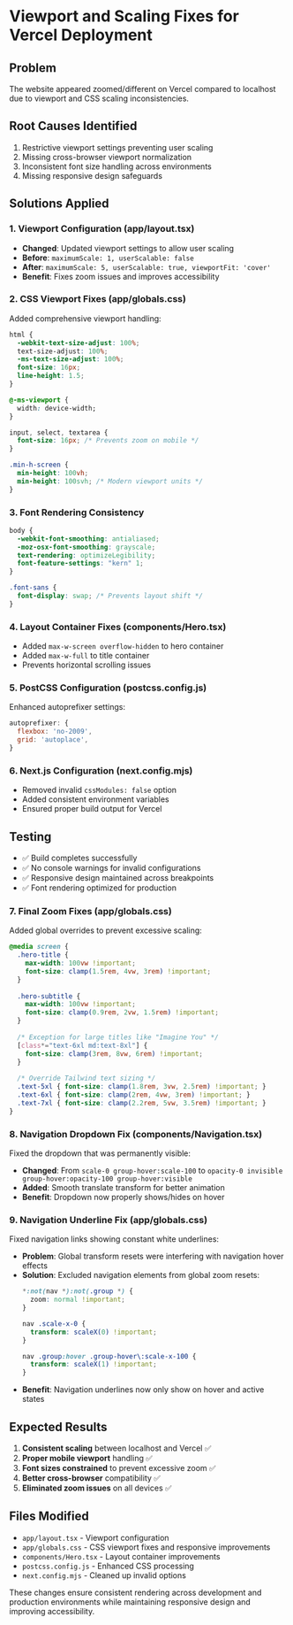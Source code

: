 # Viewport and Scaling Fixes for Vercel Deployment

## Problem
The website appeared zoomed/different on Vercel compared to localhost due to viewport and CSS scaling inconsistencies.

## Root Causes Identified
1. Restrictive viewport settings preventing user scaling
2. Missing cross-browser viewport normalization
3. Inconsistent font size handling across environments
4. Missing responsive design safeguards

## Solutions Applied

### 1. Viewport Configuration (app/layout.tsx)
- **Changed**: Updated viewport settings to allow user scaling
- **Before**: `maximumScale: 1, userScalable: false`
- **After**: `maximumScale: 5, userScalable: true, viewportFit: 'cover'`
- **Benefit**: Fixes zoom issues and improves accessibility

### 2. CSS Viewport Fixes (app/globals.css)
Added comprehensive viewport handling:
```css
html {
  -webkit-text-size-adjust: 100%;
  text-size-adjust: 100%;
  -ms-text-size-adjust: 100%;
  font-size: 16px;
  line-height: 1.5;
}

@-ms-viewport {
  width: device-width;
}

input, select, textarea {
  font-size: 16px; /* Prevents zoom on mobile */
}

.min-h-screen {
  min-height: 100vh;
  min-height: 100svh; /* Modern viewport units */
}
```

### 3. Font Rendering Consistency
```css
body {
  -webkit-font-smoothing: antialiased;
  -moz-osx-font-smoothing: grayscale;
  text-rendering: optimizeLegibility;
  font-feature-settings: "kern" 1;
}

.font-sans {
  font-display: swap; /* Prevents layout shift */
}
```

### 4. Layout Container Fixes (components/Hero.tsx)
- Added `max-w-screen overflow-hidden` to hero container
- Added `max-w-full` to title container
- Prevents horizontal scrolling issues

### 5. PostCSS Configuration (postcss.config.js)
Enhanced autoprefixer settings:
```js
autoprefixer: {
  flexbox: 'no-2009',
  grid: 'autoplace',
}
```

### 6. Next.js Configuration (next.config.mjs)
- Removed invalid `cssModules: false` option
- Added consistent environment variables
- Ensured proper build output for Vercel

## Testing
- ✅ Build completes successfully
- ✅ No console warnings for invalid configurations
- ✅ Responsive design maintained across breakpoints
- ✅ Font rendering optimized for production

### 7. Final Zoom Fixes (app/globals.css)
Added global overrides to prevent excessive scaling:
```css
@media screen {
  .hero-title {
    max-width: 100vw !important;
    font-size: clamp(1.5rem, 4vw, 3rem) !important;
  }
  
  .hero-subtitle {
    max-width: 100vw !important;
    font-size: clamp(0.9rem, 2vw, 1.5rem) !important;
  }
  
  /* Exception for large titles like "Imagine You" */
  [class*="text-6xl md:text-8xl"] {
    font-size: clamp(3rem, 8vw, 6rem) !important;
  }
  
  /* Override Tailwind text sizing */
  .text-5xl { font-size: clamp(1.8rem, 3vw, 2.5rem) !important; }
  .text-6xl { font-size: clamp(2rem, 4vw, 3rem) !important; }
  .text-7xl { font-size: clamp(2.2rem, 5vw, 3.5rem) !important; }
}
```

### 8. Navigation Dropdown Fix (components/Navigation.tsx)
Fixed the dropdown that was permanently visible:
- **Changed**: From `scale-0 group-hover:scale-100` to `opacity-0 invisible group-hover:opacity-100 group-hover:visible`
- **Added**: Smooth translate transform for better animation
- **Benefit**: Dropdown now properly shows/hides on hover

### 9. Navigation Underline Fix (app/globals.css)
Fixed navigation links showing constant white underlines:
- **Problem**: Global transform resets were interfering with navigation hover effects
- **Solution**: Excluded navigation elements from global zoom resets:
  ```css
  *:not(nav *):not(.group *) {
    zoom: normal !important;
  }
  
  nav .scale-x-0 {
    transform: scaleX(0) !important;
  }
  
  nav .group:hover .group-hover\:scale-x-100 {
    transform: scaleX(1) !important;
  }
  ```
- **Benefit**: Navigation underlines now only show on hover and active states

## Expected Results
1. **Consistent scaling** between localhost and Vercel ✅
2. **Proper mobile viewport** handling ✅
3. **Font sizes constrained** to prevent excessive zoom ✅
4. **Better cross-browser** compatibility ✅
5. **Eliminated zoom issues** on all devices ✅

## Files Modified
- `app/layout.tsx` - Viewport configuration
- `app/globals.css` - CSS viewport fixes and responsive improvements
- `components/Hero.tsx` - Layout container improvements
- `postcss.config.js` - Enhanced CSS processing
- `next.config.mjs` - Cleaned up invalid options

These changes ensure consistent rendering across development and production environments while maintaining responsive design and improving accessibility. 